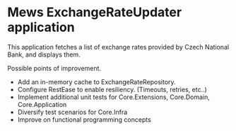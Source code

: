 # Mews ExchangeRateUpdater application

This application fetches a list of exchange rates provided by Czech National Bank, and displays them.

Possible points of improvement.

* Add an in-memory cache to ExchangeRateRepository.
* Configure RestEase to enable resiliency. (Timeouts, retries, etc..)
* Implement additional unit tests for Core.Extensions, Core.Domain, Core.Application
* Diversify test scenarios for Core.Infra
* Improve on functional programming concepts
